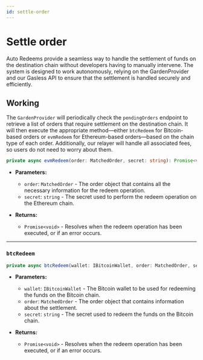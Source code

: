 ```yaml
---
id: settle-order
---
```


# Settle order

Auto Redeems provide a seamless way to handle the settlement of funds on the destination chain without developers having to manually intervene. The system is designed to work autonomously, relying on the GardenProvider and our Gasless API to ensure that the settlement is handled securely and efficiently.

## Working

The `GardenProvider` will periodically check the `pendingOrders` endpoint to retrieve a list of orders that require settlement on the destination chain. It will then execute the appropriate method—either `btcRedeem` for Bitcoin-based orders or `evmRedeem` for Ethereum-based orders—based on the chain type of each order. Additionally, our relayer will handle all associated fees, so users do not need to worry about them.

```ts
private async evmRedeem(order: MatchedOrder, secret: string): Promise<void>;
```

- **Parameters:**
  - `order`: `MatchedOrder` - The order object that contains all the necessary information for the redeem operation.
  - `secret`: `string` - The secret used to perform the redeem operation on the Ethereum chain.

- **Returns:**
  - `Promise<void>` - Resolves when the redeem operation has been executed, or if an error occurs.

---

### `btcRedeem`

```ts
private async btcRedeem(wallet: IBitcoinWallet, order: MatchedOrder, secret: string): Promise<void>;
```

- **Parameters:**
  - `wallet`: `IBitcoinWallet` - The Bitcoin wallet to be used for redeeming the funds on the Bitcoin chain.
  - `order`: `MatchedOrder` - The order object that contains information about the settlement.
  - `secret`: `string` - The secret used to redeem the funds on the Bitcoin chain.

- **Returns:**
  - `Promise<void>` - Resolves when the redeem operation has been executed, or if an error occurs.
